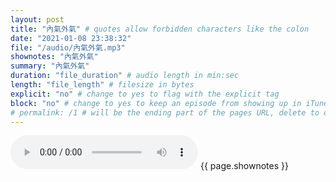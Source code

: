 ```yaml
---
layout: post
title: "內氣外氣" # quotes allow forbidden characters like the colon
date: "2021-01-08 23:38:32"
file: "/audio/內氣外氣.mp3"
shownotes: "內氣外氣"
summary: "內氣外氣"
duration: "file_duration" # audio length in min:sec
length: "file_length" # filesize in bytes
explicit: "no" # change to yes to flag with the explicit tag
block: "no" # change to yes to keep an episode from showing up in iTunes
# permalink: /1 # will be the ending part of the pages URL, delete to default to the title
---
```


<audio controls>
<source src="{{site.url}}{{site.baseurl}}{{ page.file }}" type="audio/x-mp3">
Your browser does not support the audio element.
</audio>
{{ page.shownotes }}
